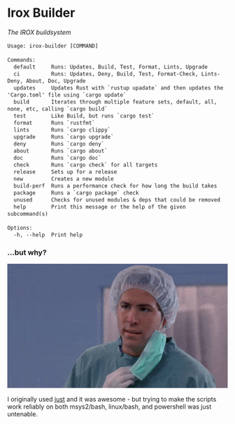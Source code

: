Irox Builder
==============

*The IROX buildsystem*

```
Usage: irox-builder [COMMAND]

Commands:
  default     Runs: Updates, Build, Test, Format, Lints, Upgrade
  ci          Runs: Updates, Deny, Build, Test, Format-Check, Lints-Deny, About, Doc, Upgrade
  updates     Updates Rust with `rustup upadate` and then updates the 'Cargo.toml' file using `cargo update`
  build       Iterates through multiple feature sets, default, all, none, etc, calling `cargo build`
  test        Like Build, but runs `cargo test`
  format      Runs `rustfmt`
  lints       Runs `cargo clippy`
  upgrade     Runs `cargo upgrade`
  deny        Runs `cargo deny`
  about       Runs `cargo about`
  doc         Runs `cargo doc`
  check       Runs `cargo check` for all targets
  release     Sets up for a release
  new         Creates a new module
  build-perf  Runs a performance check for how long the build takes
  package     Runs a `cargo package` check
  unused      Checks for unused modules & deps that could be removed
  help        Print this message or the help of the given subcommand(s)

Options:
  -h, --help  Print help

```

### ...but why?

<img src="./doc/but-why.gif"/>

I originally used [just](https://just.systems) and it was awesome - but trying to make the scripts work reliably on both
msys2/bash, linux/bash, and powershell was just untenable.

